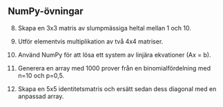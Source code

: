 ## NumPy-övningar

8. Skapa en 3x3 matris av slumpmässiga heltal mellan 1 och 10.

9. Utför elementvis multiplikation av två 4x4 matriser.

10. Använd NumPy för att lösa ett system av linjära ekvationer (Ax = b).

11. Generera en array med 1000 prover från en binomialfördelning med n=10 och p=0,5.

12. Skapa en 5x5 identitetsmatris och ersätt sedan dess diagonal med en anpassad array.